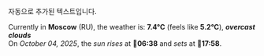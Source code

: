 
자동으로 추가된 텍스트입니다.

<!--START_SECTION:weather:moscow-->
Currently in **Moscow** (RU), the weather is: **7.4°C** (feels like **5.2°C**), ***overcast clouds***<br/>
On *October 04, 2025*, the *sun rises* at 🌅**06:38** and *sets* at 🌇**17:58**.
<!--END_SECTION:weather-->
